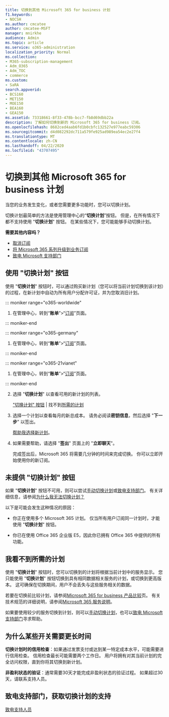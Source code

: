 ```yaml
---
title: 切换到其他 Microsoft 365 for business 计划
f1.keywords:
- NOCSH
ms.author: cmcatee
author: cmcatee-MSFT
manager: mnirkhe
audience: Admin
ms.topic: article
ms.service: o365-administration
localization_priority: Normal
ms.collection:
- M365-subscription-management
- Adm_O365
- Adm_TOC
- commerce
ms.custom:
- SaRA
search.appverid:
- BCS160
- MET150
- MOE150
- BEA160
- GEA150
ms.assetid: 73318661-8f33-478b-bcc7-fb8d69dbb22a
description: 了解如何切换到新的 Microsoft 365 for business 订阅。
ms.openlocfilehash: 8682ced4aab6fd1b0cbfc132527e977eabc59306
ms.sourcegitcommit: d4d082292dc711a579fe925ad989ea54ec2e27f4
ms.translationtype: MT
ms.contentlocale: zh-CN
ms.lasthandoff: 04/22/2020
ms.locfileid: "43707495"
---
```

# <a name="switch-to-a-different-microsoft-365-for-business-plan"></a>切换到其他 Microsoft 365 for business 计划

当您的业务发生变化，或者您需要更多功能时，您可以切换计划。  

切换计划最简单的方法是使用管理中心的“**切换计划**”按钮。 但是，在所有情况下都不支持使用 "**切换计划**" 按钮。 在某些情况下，您可能能够手动切换计划。


**需要其他内容吗？**
- [取消订阅](cancel-your-subscription.md)
- [将 Microsoft 365 系列升级到业务订阅](https://support.office.com/article/9322ffb8-a35d-4407-8ebe-ed6ea0859b9f.aspx)
- [致电 Microsoft 支持部门](../../admin/contact-support-for-business-products.md)

## <a name="use-the-switch-plans-button"></a>使用 "切换计划" 按钮

使用 "**切换计划**" 按钮时，可以通过购买新计划（您可以将当前计划切换到该计划）的过程，在新计划中自动为所有用户分配许可证，并为您取消旧计划。

::: moniker range="o365-worldwide"

1. 在管理中心，转到“**账单**”\>“<a href="https://go.microsoft.com/fwlink/p/?linkid=842054" target="_blank">订阅</a>”页面。

::: moniker-end

::: moniker range="o365-germany"

1. 在管理中心，转到“**账单**”>“<a href="https://go.microsoft.com/fwlink/p/?linkid=847745" target="_blank">订阅</a>”页面。

::: moniker-end

::: moniker range="o365-21vianet"

1. 在管理中心，转到“**账单**”>“<a href="https://go.microsoft.com/fwlink/p/?linkid=850626" target="_blank">订阅</a>”页面。

::: moniker-end

2. 选择 "**切换计划**" 以查看可用的新计划的列表。

    ["切换计划" 按钮](#the-switch-plans-button-isnt-there) | 找不到[所需的计划](#i-dont-see-the-plan-i-want)

3. 选择一个计划以查看每月的新总成本。 请务必阅读**密钥信息**，然后选择 "**下一步**" 以签出。

    [帮助我选择新计划](https://go.microsoft.com/fwlink/p/?linkid=842056)。

4. 如果需要帮助，请选择 "**签出**" 页面上的 "**立即聊天**"。

    完成签出后，Microsoft 365 将需要几分钟的时间来完成切换。 你可以立即开始使用你的新订阅。

## <a name="the-switch-plans-button-isnt-there"></a>未提供 "切换计划" 按钮

如果 "**切换计划**" 按钮不可用，则可以尝试[手动切换计划](switch-plans-manually.md)或[致电支持部门](../../admin/contact-support-for-business-products.md)。 有关详细信息，请参阅[为什么我无法切换计划？](why-can-t-i-switch-plans.md)
  
以下是可能会发生这种情况的原因：
  
- 你正在使用多个 Microsoft 365 计划。 仅当所有用户订阅同一计划时，才能使用 "**切换计划**" 按钮。

- 你已在使用 Office 365 企业版 E5，因此你已拥有 Office 365 中提供的所有功能。

## <a name="i-dont-see-the-plan-i-want"></a>我看不到所需的计划

使用 "**切换计划**" 按钮时，您可以切换到的计划将根据当前计划中的服务显示。 您只能使用 "**切换计划**" 按钮切换到具有相同数据相关服务的计划，或切换到更高版本。 这可确保在切换期间，用户不会丢失与这些服务相关的数据。
  
若要在切换前比较计划，请参阅[Microsoft 365 for business 产品比较](https://go.microsoft.com/fwlink/p/?linkid=842056)页。 有关技术规范的详细说明，请参阅[Microsoft 365 服务说明](https://go.microsoft.com/fwlink/p/?linkid=842275)。
  
如果要使用较少的服务切换到计划，则可以[手动切换计划](switch-plans-manually.md)，也可以[致电 Microsoft 支持部门](../../admin/contact-support-for-business-products.md)寻求帮助。
  
## <a name="why-some-switches-take-longer"></a>为什么某些开关需要更长时间

 **切换计划时的信用检查**：如果通过发票支付或达到某一特定成本水平，可能需要进行信用检查。 信用检查最长可能需要两个工作日。 用户将拥有对其当前计划的完全访问权限，直到你将其切换到新计划。
  
 **非盈利状态的验证**：通常需要30天才能完成非盈利状态的验证过程。 如果超过30天，请联系支持人员。
  
## <a name="call-support-to-help-you-switch-plans"></a>致电支持部门，获取切换计划的支持

[致电支持人员](../../admin/contact-support-for-business-products.md)
